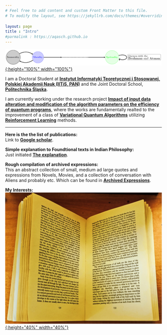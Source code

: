 ```yaml
---
# Feel free to add content and custom Front Matter to this file.
# To modify the layout, see https://jekyllrb.com/docs/themes/#overriding-theme-defaults

layout: page
title : "Intro"
#parmalink : https://aqasch.github.io
---
```


<!-- ![Aqasch](./img/me.jpg) -->
[![Above the Life and Death Cycle](./img/atman_brahman1.png){:height="100%" width="100%"}](https://en.wikipedia.org/wiki/Advaita_Vedanta)

I am a Doctoral Student at [**Instytut Informatyki Teoretycznej i Stosowanej, Polskiej Akademii Nauk (IITiS, PAN)**](https://www.iitis.pl/pl) and the Joint Doctoral School, [**Politechnika Śląska**](https://www.polsl.pl/en/).

I am currently working under the research project [**Impact of input data alteration and modification of the algorithm parameters on the efficiency of quantum programs**](https://miszczak.eu/grants/qprogmods/), where the works are fundamentally realted to the improvement of a class of [**Variational Quantum Algorithms**](https://www.nature.com/articles/s42254-021-00348-9) utilizing [**Reinforcement Learning**](https://medium.com/@mlblogging.k/7-must-read-books-for-reinforcement-learning-2847198c2163) methods.

<hr>

**Here is the the list of publications:**\
Link to [**Google scholar**](https://scholar.google.com/citations?user=0ICcM_YAAAAJ&hl=en).

**Simple explanation to Foundtional texts in Indian Philosophy:**\
Just initiated [**The explanation**](https://aqasch.github.io/atmadarshan/).

**Rough compilation of archived expressions:**\
This an abstract collection of small, medium ad large quotes and expressions from Novels, Movies, and a collection of conversation with Aliens and probably etc. Which can be found in <a href="https://aqasch.github.io/arch-exp/"><b>Archived Expressions</b></a>.

**My Interests:**\
[![Death in the Afternoon by Hemingway](./img/book.jpg){:height="40%" width="40%"}]( https://aqasch.github.io/literature/ )
